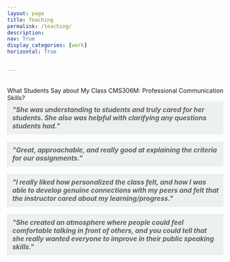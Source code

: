 ```yaml
---
layout: page
title: Teaching
permalink: /teaching/
description: 
nav: True
display_categories: [work]
horizontal: True


---
```

<br>
What Students Say about My Class CMS306M: Professional Communication Skills?
<div>
<blockquote style="display: inline-block; margin: 0; padding: 10px; background-color: #ecf0f1; font-style: italic; font-size: 1.1em;"><strong><em>"She was understanding to students and truly cared for her students. She also was helpful with clarifying any questions students had."</em></strong></blockquote>
<div>
<br>
<div>
<blockquote style="display: inline-block; margin: 0; padding: 10px; background-color: #ecf0f1; font-style: italic; font-size: 1.1em;"><strong><em>"Great, approachable, and really good at explaining the criteria for our assignments."</em></strong></blockquote>
<div>
<br>
<div>
<blockquote style="display: inline-block; margin: 0; padding: 10px; background-color: #ecf0f1; font-style: italic; font-size: 1.1em;"><strong><em>"I really liked how personalized the class felt, and how I was able to develop genuine connections with my peers and felt that the instructor cared about my learning/progress."</em></strong></blockquote>
<div>
<br>
<div>
<blockquote style="display: inline-block; margin: 0; padding: 10px; background-color: #ecf0f1; font-style: italic; font-size: 1.1em;"><strong><em>"She created an atmosphere where people could feel comfortable talking in front of others, and you could tell that she really wanted everyone to improve in their public speaking skills."</em></strong></blockquote>
<div>